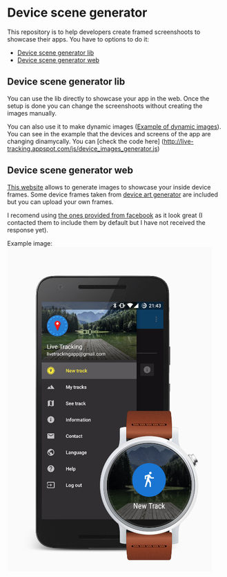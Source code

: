 # Device scene generator

This repository is to help developers create framed screenshoots to showcase their apps. You have to options to do it:
 - [Device scene generator lib](https://github.com/9and3r/device_scene_generator/tree/gh-pages/lib)
 - [Device scene generator web](http://9and3r.github.io/device_scene_generator/device_scene_generator/device_scene_editor.html)
 
## Device scene generator lib

You can use the lib directly to showcase your app in the web. Once the setup is done you can change the screenshoots without creating the images manually. 

You can also use it to make dynamic images ([Example of dynamic images](http://live-tracking.appspot.com/en/index.jsp)). You can see in the example that the devices and screens of the app are changing dinamycally. You can [check the code here] (http://live-tracking.appspot.com/js/device_images_generator.js) 

## Device scene generator web

[This website](http://9and3r.github.io/device_scene_generator/device_scene_generator/device_scene_editor.html) allows to generate images to showcase your inside device frames. Some device frames taken from [device art generator](https://developer.android.com/distribute/tools/promote/device-art.html) are included but you can upload your own frames. 

I recomend using [the ones provided from facebook](http://facebook.design/devices) as it look great (I contacted them to include them by default but I have not received the response yet).

Example image:
![Generated image example](/examples/img/example_image.png)


